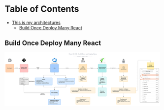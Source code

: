 # Table of Contents

* [This is my architectures](#this-is-my-architectures)
   * [Build Once Deploy Many React](#build-once-deploy-many-react)

## Build Once Deploy Many React
![cicd-diagram](DevOps-Build-Once-Deploy-Many-React/src/cicd-diagram.png)
